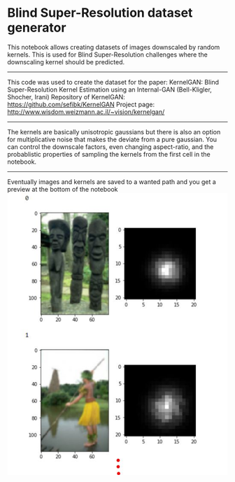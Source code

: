 # Blind Super-Resolution dataset generator
This notebook allows creating datasets of images downscaled by random kernels.
This is used for Blind Super-Resolution challenges where the downscaling kernel should be predicted.

----------
This code was used to create the dataset for the paper:
KernelGAN: Blind Super-Resolution Kernel Estimation using an Internal-GAN (Bell-Kligler, Shocher, Irani)
Repository of KernelGAN: https://github.com/sefibk/KernelGAN
Project page: http://www.wisdom.weizmann.ac.il/~vision/kernelgan/

----------------------
The kernels are basically unisotropic gaussians but there is also an option for multiplicative noise that makes the deviate from a pure gaussian.
You can control the downscale factors, even changing aspect-ratio, and the probablistic properties of sampling the kernels from the first cell in the notebook.

----------------------
Eventually images and kernels are saved to a wanted path and you get a preview at the bottom of the notebook
![](/figs/fig.JPG)
